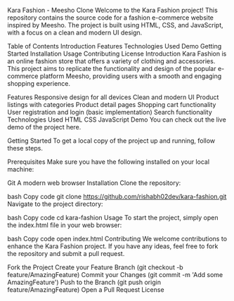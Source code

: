 Kara Fashion - Meesho Clone
Welcome to the Kara Fashion project! This repository contains the source code for a fashion e-commerce website inspired by Meesho. The project is built using HTML, CSS, and JavaScript, with a focus on a clean and modern UI design.

Table of Contents
Introduction
Features
Technologies Used
Demo
Getting Started
Installation
Usage
Contributing
License
Introduction
Kara Fashion is an online fashion store that offers a variety of clothing and accessories. This project aims to replicate the functionality and design of the popular e-commerce platform Meesho, providing users with a smooth and engaging shopping experience.

Features
Responsive design for all devices
Clean and modern UI
Product listings with categories
Product detail pages
Shopping cart functionality
User registration and login (basic implementation)
Search functionality
Technologies Used
HTML
CSS
JavaScript
Demo
You can check out the live demo of the project here.

Getting Started
To get a local copy of the project up and running, follow these steps.

Prerequisites
Make sure you have the following installed on your local machine:

Git
A modern web browser
Installation
Clone the repository:

bash
Copy code
git clone https://github.com/rishabh02dev/kara-fashion.git
Navigate to the project directory:

bash
Copy code
cd kara-fashion
Usage
To start the project, simply open the index.html file in your web browser:

bash
Copy code
open index.html
Contributing
We welcome contributions to enhance the Kara Fashion project. If you have any ideas, feel free to fork the repository and submit a pull request.

Fork the Project
Create your Feature Branch (git checkout -b feature/AmazingFeature)
Commit your Changes (git commit -m 'Add some AmazingFeature')
Push to the Branch (git push origin feature/AmazingFeature)
Open a Pull Request
License
